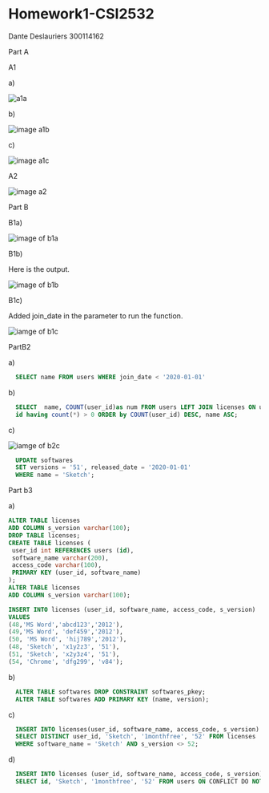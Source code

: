 
# Homework1-CSI2532

Dante Deslauriers 300114162

Part A

A1

a)

![a1a](<img width="505" alt="a1a" src="https://user-images.githubusercontent.com/64750637/109406592-4e1c0f00-7948-11eb-8eb2-c3195bd0fb91.png">
)

b)

![image a1b](<img width="495" alt="a1b" src="https://user-images.githubusercontent.com/64750637/109406305-ec5aa580-7945-11eb-9dc9-a06fed36148a.png">)

c)

![image a1c](<img width="482" alt="a1c" src="https://user-images.githubusercontent.com/64750637/109406311-f54b7700-7945-11eb-8ab5-878d314861e8.png">
)

A2

![image a2](<img width="488" alt="a2" src="https://user-images.githubusercontent.com/64750637/109406313-fc728500-7945-11eb-8a0b-585e8bc396da.png">
)

Part B

B1a)

![image of b1a](<img width="62" alt="b1a" src="https://user-images.githubusercontent.com/64750637/109406321-0a280a80-7946-11eb-97f5-e8b1a6be2e35.png">
)

B1b)

Here is the output.

![image of b1b](<img width="275" alt="b1b" src="https://user-images.githubusercontent.com/64750637/109406327-10b68200-7946-11eb-9255-90f32c74398a.png">
)


B1c)

Added join_date in the parameter to run the function.

![iamge of b1c](<img width="174" alt="b1c" src="https://user-images.githubusercontent.com/64750637/109406331-18762680-7946-11eb-8610-0e7d71236dda.png">
)

PartB2

a)

```sql 
  SELECT name FROM users WHERE join_date < '2020-01-01'
  ```
  
b)

```sql
  SELECT  name, COUNT(user_id)as num FROM users LEFT JOIN licenses ON users.id = licenses.user_id GROUP BY name, 
  id having count(*) > 0 ORDER by COUNT(user_id) DESC, name ASC;
  ```
  
c)

![iamge of b2c](<img width="151" alt="b2c" src="https://user-images.githubusercontent.com/64750637/109406336-23c95200-7946-11eb-95b4-0fccf13a5813.png">
)

```sql
  UPDATE softwares
  SET versions = '51', released_date = '2020-01-01'
  WHERE name = 'Sketch';
  ```
  
Part b3

a)

```sql
ALTER TABLE licenses
ADD COLUMN s_version varchar(100);
DROP TABLE licenses;
CREATE TABLE licenses (
 user_id int REFERENCES users (id),
 software_name varchar(200),
 access_code varchar(100),
 PRIMARY KEY (user_id, software_name)
);
ALTER TABLE licenses
ADD COLUMN s_version varchar(100);

INSERT INTO licenses (user_id, software_name, access_code, s_version)
VALUES 
(48,'MS Word','abcd123','2012'),
(49,'MS Word', 'def459','2012'),
(50, 'MS Word', 'hij789','2012'),
(48, 'Sketch', 'x1y2z3', '51'),
(51, 'Sketch', 'x2y3z4', '51'),
(54, 'Chrome', 'dfg299', 'v84');
```
b)

```sql
  ALTER TABLE softwares DROP CONSTRAINT softwares_pkey;
  ALTER TABLE softwares ADD PRIMARY KEY (name, version);
```

c)

```sql
  INSERT INTO licenses(user_id, software_name, access_code, s_version)
  SELECT DISTINCT user_id, 'Sketch', '1monthfree', '52' FROM licenses
  WHERE software_name = 'Sketch' AND s_version <> 52;
```
d)

```sql
  INSERT INTO licenses (user_id, software_name, access_code, s_version) 
  SELECT id, 'Sketch', '1monthfree', '52' FROM users ON CONFLICT DO NOTHING;
```
